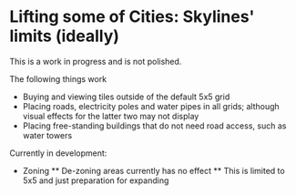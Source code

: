 # Lifting some of Cities: Skylines' limits (ideally)

This is a work in progress and is not polished.

The following things work
* Buying and viewing tiles outside of the default 5x5 grid
* Placing roads, electricity poles and water pipes in all grids; although visual effects for the latter two may not display
* Placing free-standing buildings that do not need road access, such as water towers

Currently in development:
* Zoning
** De-zoning areas currently has no effect
** This is limited to 5x5 and just preparation for expanding